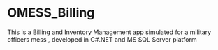# OMESS_Billing
This is a Billing and Inventory Management app simulated for a military officers mess , developed in C#.NET and MS SQL Server platform
